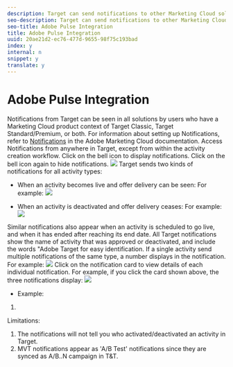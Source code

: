 ```yaml
---
description: Target can send notifications to other Marketing Cloud solutions using Adobe Pulse.
seo-description: Target can send notifications to other Marketing Cloud solutions using Adobe Pulse.
seo-title: Adobe Pulse Integration
title: Adobe Pulse Integration
uuid: 20ae21d2-ec76-477d-9655-98f75c193bad
index: y
internal: n
snippet: y
translate: y
---
```


# Adobe Pulse Integration

Notifications from Target can be seen in all solutions by users who have a Marketing Cloud product context of Target Classic, Target Standard/Premium, or both.
For information about setting up Notifications, refer to [Notifications](https://marketing.adobe.com/resources/help/en_US/mcloud/notifications.html) in the Adobe Marketing Cloud documentation. 
Access Notifications from anywhere in Target, except from within the activity creation workflow. Click on the bell icon to display notifications. Click on the bell icon again to hide notifications.
![](../Target/graphics/notifications-shell.png) 
Target sends two kinds of notifications for all activity types:

* When an activity becomes live and offer delivery can be seen: For example:
  ![](../Target/graphics/notif_app.png) 

* When an activity is deactivated and offer delivery ceases: For example:
  ![](../Target/graphics/notif-deact.png) 


Similar notifications also appear when an activity is scheduled to go live, and when it has ended after reaching its end date.
All Target notifications show the name of activity that was approved or deactivated, and include the words "Adobe Target for easy identification.
If a single activity send multiple notifications of the same type, a number displays in the notification. For example:
![](../Target/graphics/notif-multi.png) 
Click on the notification card to view details of each individual notification.
For example, if you click the card shown above, the three notifications display:
![](../Target/graphics/notif-multi-open.png) 

* Example:


1.

Limitations:

1. The notifications will not tell you who activated/deactivated an activity in Target.
1. MVT notifications appear as 'A/B Test' notifications since they are synced as A/B..N campaign in T&amp;T.

